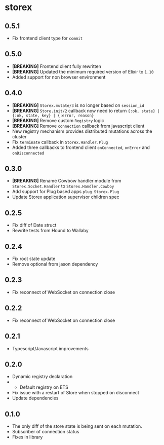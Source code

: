 # storex

## 0.5.1

- Fix frontend client type for `commit`

## 0.5.0

- **[BREAKING]** Frontend client fully rewritten
- **[BREAKING]** Updated the minimum required version of Elixir to `1.10`
- Added support for non browser environment

## 0.4.0

- **[BREAKING]** `Storex.mutate/3` is no longer based on `session_id`
- **[BREAKING]** `Store.init/2` callback now need to return `{:ok, state} | {:ok, state, key} | {:error, reason}`
- **[BREAKING]** Remove custom `Registry` logic
- **[BREAKING]** Remove `connection` callback from javascript client
- New registry mechanism provides distributed mutations across the cluster
- Fix `terminate` callback in `Storex.Handler.Plug`
- Added three callbacks to frontend client `onConnected`, `onError` and `onDisconnected`

## 0.3.0

- **[BREAKING]** Rename Cowbow handler module from `Storex.Socket.Handler` to `Storex.Handler.Cowboy`
- Add support for Plug based apps `plug Storex.Plug`
- Update Storex application supervisor children spec

## 0.2.5

- Fix diff of Date struct
- Rewrite tests from Hound to Wallaby

## 0.2.4

- Fix root state update
- Remove optional from jason dependency

## 0.2.3

- Fix reconnect of WebSocket on connection close

## 0.2.2

- Fix reconnect of WebSocket on connection close

## 0.2.1

- Typescript/Javascript improvements

## 0.2.0

- Dynamic registry declaration
- - Default registry on ETS
- Fix issue with a restart of Store when stopped on disconnect
- Update dependencies

## 0.1.0

- The only diff of the store state is being sent on each mutation.
- Subscriber of connection status
- Fixes in library
